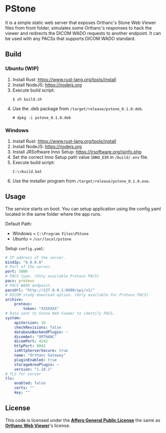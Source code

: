 # PStone

It is a simple static web server that exposes Orthanc's Stone Web Viewer files from front folder, simulates some Orthanc's responses to hack the viewer and redirects the DICOM WADO requests to another endpoint. It can be used with any PACSs that supports DICOM WADO standard.

## Build

### Ubuntu (WIP)

1. Install Rust: https://www.rust-lang.org/tools/install
2. Install NodeJS: https://nodejs.org
3. Execute build script: 
    ```
    $ sh build.sh
    ```
4. Use the .deb package from ``/target/release/pstone_0.1.0.deb``. 
    ```
    # dpkg -i pstone_0.1.0.deb
    ```
### Windows

1. Install Rust: https://www.rust-lang.org/tools/install
2. Install NodeJS: https://nodejs.org
3. Install JRSoftware Inno Setup: https://jrsoftware.org/isinfo.php
4. Set the correct Inno Setup path value ``INNO_DIR`` in ``/build/.env`` file.
5. Execute build script: 
    ```
    C:\>build.bat
    ```
6. Use the installer program from ``/target/release/pstone_0.1.0.exe``.

## Usage

The service starts on boot. You can setup application using the config.yaml located in the same folder where the app runs.

Default Path:
- Windows = ``C:\Program Files\PStone``
- Ubuntu = ``/usr/local/pstone``

Setup ``config.yaml``:

```yaml
# IP address of the server.
bindIp: "0.0.0.0"
# Port of the server.
port: 3000
# PACS type. (Only available Proteus PACS)
pacs: proteus
# PACS WADO endpoint.
pacsUrl: "http://127.0.0.1:8080/api/v1/"
# DICOM study download option. (Only available for Proteus PACS)
archive:
    proteus:
        token: "XXXXXXX"
# Data sent to Stone Web Viewer to identify PACS.
system:
    apiVersion: 16
    checkRevisions: false
    databaseBackendPlugin: ~
    dicomAet: "ORTHANC"
    dicomPort: 4242
    httpPort: 8042
    isHttpServerSecure: true
    name: "Orthanc Gateway"
    pluginEnabled: true
    storageAreaPlugin: ~
    version: "1.10.1"
# TLS for server
tls:
    enabled: false
    certs: ""
    key: ""
```

## License

This code is licensed under the [<b>Affero General Public License</b>](https://raw.githubusercontent.com/tkenda/pstone/main/LICENSE) the same as [<b>Orthanc Web Viewer</b>](https://www.orthanc-server.com/static.php?page=stone-web-viewer)'s license.